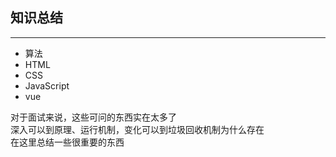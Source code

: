 ## 知识总结

---

- 算法
- HTML
- CSS
- JavaScript
- vue

对于面试来说，这些可问的东西实在太多了  
深入可以到原理、运行机制，变化可以到垃圾回收机制为什么存在  
在这里总结一些很重要的东西